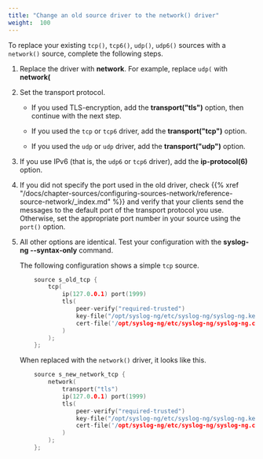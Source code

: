 ```yaml
---
title: "Change an old source driver to the network() driver"
weight:  100
---
```

<!-- DISCLAIMER: This file is based on the syslog-ng Open Source Edition documentation https://github.com/balabit/syslog-ng-ose-guides/commit/2f4a52ee61d1ea9ad27cb4f3168b95408fddfdf2 and is used under the terms of The syslog-ng Open Source Edition Documentation License. The file has been modified by Axoflow. -->

To replace your existing `tcp()`, `tcp6()`, `udp()`, `udp6()` sources with a `network()` source, complete the following steps.

1.  Replace the driver with **network**. For example, replace `udp(` with **network(**

2.  Set the transport protocol.
    
      - If you used TLS-encryption, add the **transport("tls")** option, then continue with the next step.
    
      - If you used the `tcp` or `tcp6` driver, add the **transport("tcp")** option.
    
      - If you used the `udp` or `udp` driver, add the **transport("udp")** option.

3.  If you use IPv6 (that is, the `udp6` or `tcp6` driver), add the **ip-protocol(6)** option.

4.  If you did not specify the port used in the old driver, check {{% xref "/docs/chapter-sources/configuring-sources-network/reference-source-network/_index.md" %}} and verify that your clients send the messages to the default port of the transport protocol you use. Otherwise, set the appropriate port number in your source using the `port()` option.

5.  All other options are identical. Test your configuration with the **syslog-ng --syntax-only** command.
    
    The following configuration shows a simple `tcp` source.
    
    ```c
        source s_old_tcp {
            tcp(
                ip(127.0.0.1) port(1999)
                tls(
                    peer-verify("required-trusted")
                    key-file("/opt/syslog-ng/etc/syslog-ng/syslog-ng.key")
                    cert-file('/opt/syslog-ng/etc/syslog-ng/syslog-ng.crt')
                )
            );
        };
    ```
    
    When replaced with the `network()` driver, it looks like this.
    
    ```c
        source s_new_network_tcp {
            network(
                transport("tls")
                ip(127.0.0.1) port(1999)
                tls(
                    peer-verify("required-trusted")
                    key-file("/opt/syslog-ng/etc/syslog-ng/syslog-ng.key")
                    cert-file('/opt/syslog-ng/etc/syslog-ng/syslog-ng.crt')
                )
            );
        };
    ```
